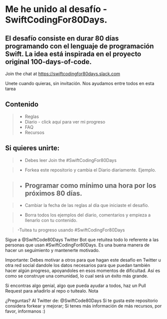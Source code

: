 # Me he unido al desafío - SwiftCodingFor80Days.

## El desafío consiste en durar 80 días programando con el lenguaje de programación Swift. La idea está inspirada en el proyecto original 100-days-of-code.

Join the chat at https://swiftcodingfor80days.slack.com

Unete cuando quieras, sin invitación. Nos ayudamos entre todos en esta tarea

## Contenido

> - Reglas
> - Diario - click aquí para ver mi progreso
> - FAQ
> - Recursos

## Si quieres unirte:

> - Debes leer Join the #SwiftCodingFor80Days

> - Forkea este repositorio y cambia el Diario diariamente. Ejemplo.

> - ## Programar como mínimo una hora por los próximos 80 días.

> - Cambiar la fecha de las reglas al día que iniciaste el desafío.

> - Borra todos los ejemplos del diario, comentarios y empieza a llenarlo con tu contenido.

> -Tuitea tu progreso usando #SwiftCodingFor80Days

Sigue a @SwiftCode80Days Twitter Bot que retuitea todo lo referente a las personas que usan #SwiftCodingFor80Days. Es una buena manera de hacer un seguimiento y mantenerte motivado. 

Importante: Debes motivar a otros para que hagan este desafío en Twitter u otra red social dandole los datos necesarios para que puedan también hacer algún progreso, apoyandoles en esos momentos de dificultad. Así es como se construye una comunidad, lo cual será un éxito más grande.

Si encontras algo genial, algo que pueda ayudar a todos, haz un Pull Request para añadirlo al repo o tuitealo.
Nota

¿Preguntas? Al Twitter de: @SwiftCode80Days
Si te gusta este repositorio considera forkear y mejorar;
Si tenes más información de más recursos, por favor, informanos :)

